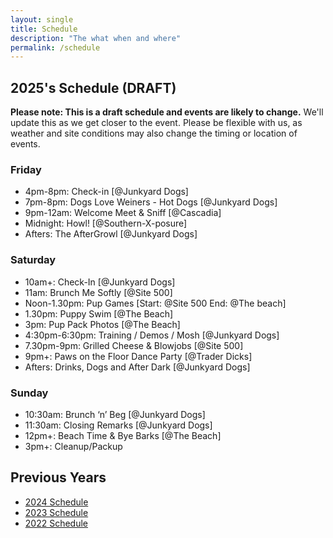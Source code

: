 ```yaml
---
layout: single
title: Schedule
description: "The what when and where"
permalink: /schedule
---
```

## 2025's Schedule (DRAFT)

**Please note: This is a draft schedule and events are likely to change.** We'll update this as we get closer to the event. Please be flexible with us, as weather and site conditions may also change the timing or location of events.

### Friday
- 4pm-8pm: Check-in [@Junkyard Dogs]
- 7pm-8pm: Dogs Love Weiners - Hot Dogs [@Junkyard Dogs]
- 9pm-12am: Welcome Meet & Sniff [@Cascadia]
- Midnight: Howl! [@Southern-X-posure]
- Afters: The AfterGrowl [@Junkyard Dogs]

### Saturday
- 10am+: Check-In [@Junkyard Dogs]
- 11am: Brunch Me Softly [@Site 500]
- Noon-1.30pm: Pup Games [Start: @Site 500 End: @The beach]
- 1.30pm: Puppy Swim [@The Beach]
- 3pm: Pup Pack Photos [@The Beach]
- 4:30pm-6:30pm: Training / Demos / Mosh [@Junkyard Dogs] 
- 7.30pm-9pm: Grilled Cheese & Blowjobs [@Site 500]
- 9pm+: Paws on the Floor Dance Party [@Trader Dicks]
- Afters: Drinks, Dogs and After Dark [@Junkyard Dogs]

### Sunday
- 10:30am: Brunch ‘n’ Beg [@Junkyard Dogs]
- 11:30am: Closing Remarks [@Junkyard Dogs]
- 12pm+: Beach Time & Bye Barks [@The Beach]
- 3pm+: Cleanup/Packup

## Previous Years
- [2024 Schedule](/2024/schedule)
- [2023 Schedule](/2023/schedule)
- [2022 Schedule](/2022/schedule)
